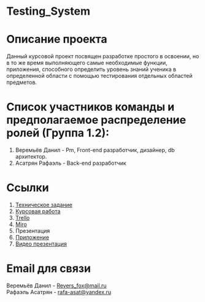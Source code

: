 # Testing_System
# Описание проекта
Данный курсовой проект посвящен разработке простого в освоении, но в то же время выполняющего самые необходимые функции, приложения, способного определить уровень знаний ученика в определенной области с помощью тестирования отдельных областей предметов.
# Список участников команды и предполагаемое распределение ролей (Группа 1.2):
1. Веремьёв Данил - Pm, Front-end разработчик, дизайнер, db архитектор.
2. Асатрян Рафаэль - Back-end разработчик
# Ссылки
1. [Техническое задание](https://github.com/Miposhkaa/Test_system/blob/main/Tekhnicheskoe_zadanie.docx)
2. [Курсовая работа](https://github.com/Miposhkaa/Test_system/blob/main/ТП_КУРСОВАЯ%20.docx)
3. [Trello](https://trello.com/b/iqFHlMo5/testingsystem)
4. [Miro](https://miro.com/app/board/o9J_llVAzX8=/)
5. Презентация
6. [Приложение](http://a0598336.xsph.ru)
7. [Видео презентация](https://disk.yandex.ru/d/W_O59vvY_8dRzA)
# Email для связи
Веремьёв Данил - Revers_fox@mail.ru  
Рафаэль Асатрян - rafa-asat@yandex.ru
